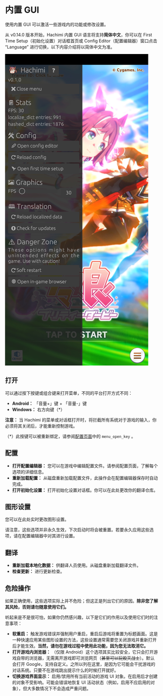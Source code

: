 # 内置 GUI
使用内置 GUI 可以激活一些游戏内的功能或修改设置。

从 v0.14.0 版本开始，Hachimi 内置 GUI 语言将支持**简体中文**，你可以在 First Time Setup（初始化设置）对话框首页或 Config Editor（配置编辑器）窗口点击 “Language” 进行切换，以下内容介绍将以简体中文为准。

![GUI screenshot](/assets/built-in-gui.jpg)

## 打开
可以通过按下按键或组合键来打开菜单，不同的平台打开方式不同：
- **Android：** 「音量+」键 + 「音量-」键
- **Windows：** 右方向键（\*）

**注意：** 当 Hachimi 的菜单或对话框打开时，将拦截所有系统对于游戏的输入，你必须将其关闭后，才能重新控制游戏。 

（\*）此按键可以被重新绑定，请参阅[配置页面](/zh-cn/docs/hachimi/config)中的 `menu_open_key` 。

## 配置
- **打开配置编辑器：** 您可以在游戏中编辑配置文件。请参阅配置页面，了解每个选项的详细信息。
- **重新加载配置：** 从磁盘重新加载配置文件，此操作会在配置编辑器保存时自动完成。
- **打开初始化设置：** 打开初始化设置对话框。你可以在此处更改你的翻译仓库。

## 图形设置
您可以在此处实时更改图形设置。

请注意，这些选项并非永久生效，下次启动时将会被重置。若要永久应用这些选项，请在配置编辑器中对其进行设置。

## 翻译
- **重新加载本地化数据：** 供翻译人员使用。从磁盘重新加载翻译文件。
- **检查更新：** 进行更新检查。

## 危险操作
如果正确使用，这些选项实际上并不危险；但这正是列出它们的原因。**除非您了解其风险，否则请勿随意使用它们。**

听起来是不是很可怕，如果你仍然感兴趣，以下是它们的作用以及使用它们时的注意事项：

- **软重启：** 触发游戏错误并强制用户重启，重启后游戏将重置为标题画面。这是一种快速应用某些图形设置的方法，这些设置通常需要您关闭游戏并重新打开后才能生效。**当然，请勿在游戏过程中使用此功能，因为您无法取消它。**
- **打开游戏内浏览器：** （仅限 Android）这个选项其实比较安全，它只会打开游戏自带的浏览器，无需离开游戏即可浏览网页（~~甚至可以玩毁灭战士~~）。默认会打开 Google，支持自定义。之所以列在这里，是因为它可能会干扰游戏的对话系统。只要不在游戏跳出提示什么的时候打开就好。
- **切换游戏界面显示：** 启用/禁用所有当前活动的游戏 UI 对象。在启用后才创建的对象不受影响。可能会错误地恢复 UI 活动状态（例如，启用不应启用的对象），但大多数情况下不会造成严重问题。